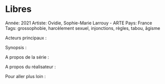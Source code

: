 # Libres

Année: 2021
Artiste: Ovidie, Sophie-Marie Larrouy - ARTE
Pays: France
Tags: grossophobie, harcèlement sexuel, injonctions, règles, tabou, âgisme

Acteurs principaux :

Synopsis :

A propos de la série :

A propos du réalisateur : 

Pour aller plus loin :